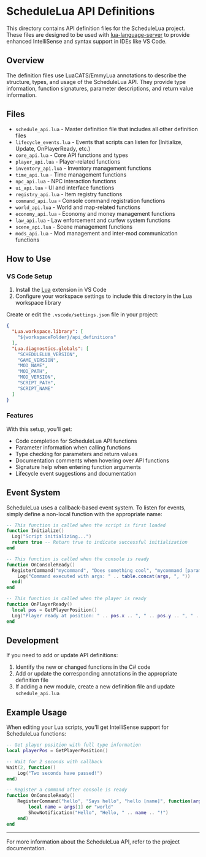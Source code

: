 # ScheduleLua API Definitions

This directory contains API definition files for the ScheduleLua project. These files are designed to be used with [lua-language-server](https://github.com/sumneko/lua-language-server) to provide enhanced IntelliSense and syntax support in IDEs like VS Code.

## Overview

The definition files use LuaCATS/EmmyLua annotations to describe the structure, types, and usage of the ScheduleLua API. They provide type information, function signatures, parameter descriptions, and return value information.

## Files

- `schedule_api.lua` - Master definition file that includes all other definition files
- `lifecycle_events.lua` - Events that scripts can listen for (Initialize, Update, OnPlayerReady, etc.)
- `core_api.lua` - Core API functions and types
- `player_api.lua` - Player-related functions
- `inventory_api.lua` - Inventory management functions
- `time_api.lua` - Time management functions
- `npc_api.lua` - NPC interaction functions
- `ui_api.lua` - UI and interface functions
- `registry_api.lua` - Item registry functions
- `command_api.lua` - Console command registration functions
- `world_api.lua` - World and map-related functions
- `economy_api.lua` - Economy and money management functions
- `law_api.lua` - Law enforcement and curfew system functions
- `scene_api.lua` - Scene management functions
- `mods_api.lua` - Mod management and inter-mod communication functions

## How to Use

### VS Code Setup

1. Install the [Lua](https://marketplace.visualstudio.com/items?itemName=sumneko.lua) extension in VS Code
2. Configure your workspace settings to include this directory in the Lua workspace library

Create or edit the `.vscode/settings.json` file in your project:

```json
{
  "Lua.workspace.library": [
    "${workspaceFolder}/api_definitions"
  ],
  "Lua.diagnostics.globals": [
    "SCHEDULELUA_VERSION",
    "GAME_VERSION",
    "MOD_NAME",
    "MOD_PATH",
    "MOD_VERSION",
    "SCRIPT_PATH",
    "SCRIPT_NAME"
  ]
}
```

### Features

With this setup, you'll get:

- Code completion for ScheduleLua API functions
- Parameter information when calling functions
- Type checking for parameters and return values
- Documentation comments when hovering over API functions
- Signature help when entering function arguments
- Lifecycle event suggestions and documentation

## Event System

ScheduleLua uses a callback-based event system. To listen for events, simply define a non-local function with the appropriate name:

```lua
-- This function is called when the script is first loaded
function Initialize()
  Log("Script initializing...")
  return true -- Return true to indicate successful initialization
end

-- This function is called when the console is ready
function OnConsoleReady()
  RegisterCommand("mycommand", "Does something cool", "mycommand [parameter]", function(args)
    Log("Command executed with args: " .. table.concat(args, ", "))
  end)
end

-- This function is called when the player is ready
function OnPlayerReady()
  local pos = GetPlayerPosition()
  Log("Player ready at position: " .. pos.x .. ", " .. pos.y .. ", " .. pos.z)
end
```

## Development

If you need to add or update API definitions:

1. Identify the new or changed functions in the C# code
2. Add or update the corresponding annotations in the appropriate definition file
3. If adding a new module, create a new definition file and update `schedule_api.lua`

## Example Usage

When editing your Lua scripts, you'll get IntelliSense support for ScheduleLua functions:

```lua
-- Get player position with full type information
local playerPos = GetPlayerPosition()

-- Wait for 2 seconds with callback
Wait(2, function()
    Log("Two seconds have passed!")
end)

-- Register a command after console is ready
function OnConsoleReady()
    RegisterCommand("hello", "Says hello", "hello [name]", function(args)
        local name = args[1] or "world"
        ShowNotification("Hello", "Hello, " .. name .. "!")
    end)
end
```

---

For more information about the ScheduleLua API, refer to the project documentation. 